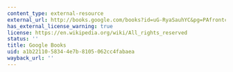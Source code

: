 ```yaml
---
content_type: external-resource
external_url: http://books.google.com/books?id=uG-RyaSauhYC&pg=PAfrontcover
has_external_license_warning: true
license: https://en.wikipedia.org/wiki/All_rights_reserved
status: ''
title: Google Books
uid: a1b22110-5834-4e7b-8105-062cc4fabaea
wayback_url: ''
---
```

